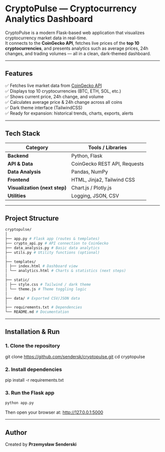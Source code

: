 # CryptoPulse — Cryptocurrency Analytics Dashboard

CryptoPulse is a modern Flask-based web application that visualizes cryptocurrency market data in real-time.  
It connects to the **CoinGecko API**, fetches live prices of the **top 10 cryptocurrencies**, and presents analytics such as average prices, 24h changes, and trading volumes — all in a clean, dark-themed dashboard.

---

## Features

✅ Fetches live market data from [CoinGecko API](https://www.coingecko.com/en/api)  
✅ Displays top 10 cryptocurrencies (BTC, ETH, SOL, etc.)  
✅ Shows current price, 24h change, and volume  
✅ Calculates average price & 24h change across all coins  
✅ Dark theme interface (TailwindCSS)  
✅ Ready for expansion: historical trends, charts, exports, alerts  

---

## Tech Stack

| Category | Tools / Libraries |
|-----------|------------------|
| **Backend** | Python, Flask |
| **API & Data** | CoinGecko REST API, Requests |
| **Data Analysis** | Pandas, NumPy |
| **Frontend** | HTML, Jinja2, Tailwind CSS |
| **Visualization (next step)** | Chart.js / Plotly.js |
| **Utilities** | Logging, JSON, CSV |

---

## Project Structure

```bash
cryptopulse/
│
├── app.py # Flask app (routes & templates)
├── crypto_api.py # API connection to CoinGecko
├── data_analysis.py # Basic data analytics
├── utils.py # Utility functions (optional)
│
├── templates/
│ ├── index.html # Dashboard view
│ └── analytics.html # Charts & statistics (next steps)
│
├── static/
│ ├── style.css # Tailwind / dark theme
│ └── theme.js # Theme toggling logic
│
├── data/ # Exported CSV/JSON data
│
├── requirements.txt # Dependencies
└── README.md # Documentation
```

---

## Installation & Run

### 1. Clone the repository

git clone https://github.com/sendersk/cryptopulse.git
cd cryptopulse

### 2. Install dependencies

pip install -r requirements.txt

### 3. Run the Flask app

```bash
python app.py
```
Then open your browser at:
http://127.0.0.1:5000

---

## Author

Created by **Przemysław Senderski**